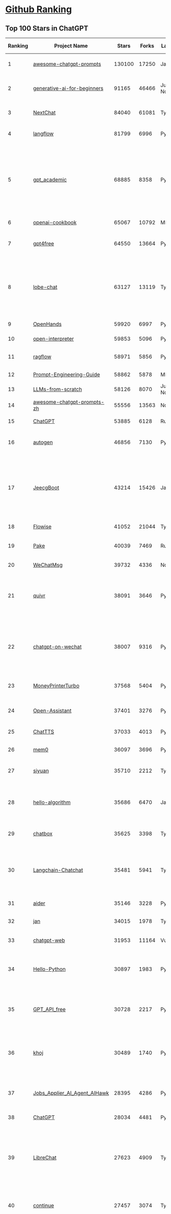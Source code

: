 [Github Ranking](../README.md)
==========

## Top 100 Stars in ChatGPT

| Ranking | Project Name | Stars | Forks | Language | Open Issues | Description | Last Commit |
| ------- | ------------ | ----- | ----- | -------- | ----------- | ----------- | ----------- |
| 1 | [awesome-chatgpt-prompts](https://github.com/f/awesome-chatgpt-prompts) | 130100 | 17250 | JavaScript | 0 | This repo includes ChatGPT prompt curation to use ChatGPT and other LLM tools better. | 2025-06-18T17:50:37Z |
| 2 | [generative-ai-for-beginners](https://github.com/microsoft/generative-ai-for-beginners) | 91165 | 46466 | Jupyter Notebook | 7 | 21 Lessons, Get Started Building with Generative AI  🔗 https://microsoft.github.io/generative-ai-for-beginners/ | 2025-07-04T13:55:20Z |
| 3 | [NextChat](https://github.com/ChatGPTNextWeb/NextChat) | 84040 | 61081 | TypeScript | 646 | ✨ Light and Fast AI Assistant. Support: Web \| iOS \| MacOS \| Android \|  Linux \| Windows | 2025-06-30T13:36:08Z |
| 4 | [langflow](https://github.com/langflow-ai/langflow) | 81799 | 6996 | Python | 419 | Langflow is a powerful tool for building and deploying AI-powered agents and workflows. | 2025-07-05T00:25:26Z |
| 5 | [gpt_academic](https://github.com/binary-husky/gpt_academic) | 68885 | 8358 | Python | 259 | 为GPT/GLM等LLM大语言模型提供实用化交互接口，特别优化论文阅读/润色/写作体验，模块化设计，支持自定义快捷按钮&函数插件，支持Python和C++等项目剖析&自译解功能，PDF/LaTex论文翻译&总结功能，支持并行问询多种LLM模型，支持chatglm3等本地模型。接入通义千问, deepseekcoder, 讯飞星火, 文心一言, llama2, rwkv, claude2, moss等。 | 2025-06-24T17:35:03Z |
| 6 | [openai-cookbook](https://github.com/openai/openai-cookbook) | 65067 | 10792 | MDX | 27 | Examples and guides for using the OpenAI API | 2025-06-27T13:28:02Z |
| 7 | [gpt4free](https://github.com/xtekky/gpt4free) | 64550 | 13664 | Python | 15 | The official gpt4free repository \| various collection of powerful language models \| o4, o3 and deepseek r1, gpt-4.1, gemini 2.5 | 2025-07-01T20:17:16Z |
| 8 | [lobe-chat](https://github.com/lobehub/lobe-chat) | 63127 | 13119 | TypeScript | 806 | 🤯 Lobe Chat - an open-source, modern design AI chat framework. Supports multiple AI providers (OpenAI / Claude 4 / Gemini / DeepSeek / Ollama / Qwen), Knowledge Base (file upload / knowledge management / RAG ), Multi-Modal (Plugins / Artifacts / MCP) and thinking. One-click FREE deployment of your private ChatGPT/ Claude / DeepSeek application. | 2025-07-05T00:31:13Z |
| 9 | [OpenHands](https://github.com/All-Hands-AI/OpenHands) | 59920 | 6997 | Python | 289 | 🙌 OpenHands: Code Less, Make More | 2025-07-04T15:47:27Z |
| 10 | [open-interpreter](https://github.com/OpenInterpreter/open-interpreter) | 59853 | 5096 | Python | 223 | A natural language interface for computers | 2025-04-23T07:18:30Z |
| 11 | [ragflow](https://github.com/infiniflow/ragflow) | 58971 | 5856 | Python | 2357 | RAGFlow is an open-source RAG (Retrieval-Augmented Generation) engine based on deep document understanding. | 2025-07-04T13:14:51Z |
| 12 | [Prompt-Engineering-Guide](https://github.com/dair-ai/Prompt-Engineering-Guide) | 58862 | 5878 | MDX | 148 | 🐙 Guides, papers, lecture, notebooks and resources for prompt engineering | 2025-06-19T17:22:23Z |
| 13 | [LLMs-from-scratch](https://github.com/rasbt/LLMs-from-scratch) | 58126 | 8070 | Jupyter Notebook | 3 | Implement a ChatGPT-like LLM in PyTorch from scratch, step by step | 2025-07-03T20:18:49Z |
| 14 | [awesome-chatgpt-prompts-zh](https://github.com/PlexPt/awesome-chatgpt-prompts-zh) | 55556 | 13563 | None | 38 | ChatGPT 中文调教指南。各种场景使用指南。学习怎么让它听你的话。 | 2025-01-01T08:34:33Z |
| 15 | [ChatGPT](https://github.com/lencx/ChatGPT) | 53885 | 6128 | Rust | 813 | 🔮 ChatGPT Desktop Application (Mac, Windows and Linux) | 2024-08-29T17:58:11Z |
| 16 | [autogen](https://github.com/microsoft/autogen) | 46856 | 7130 | Python | 389 | A programming framework for agentic AI 🤖 PyPi: autogen-agentchat Discord: https://aka.ms/autogen-discord Office Hour: https://aka.ms/autogen-officehour | 2025-07-03T17:10:43Z |
| 17 | [JeecgBoot](https://github.com/jeecgboot/JeecgBoot) | 43214 | 15426 | Java | 30 | 🔥企业级低代码平台集成了AI应用平台，帮助企业快速实现低代码开发和构建AI应用！前后端分离架构 SpringBoot，SpringCloud、Mybatis，Ant Design4、 Vue3.0、TS+vite！强大的代码生成器让前后端代码一键生成，无需写任何代码! 引领AI低代码开发模式: AI生成->OnlineCoding-> 代码生成-> 手工MERGE，显著的提高效率，又不失灵活~ | 2025-07-02T10:57:53Z |
| 18 | [Flowise](https://github.com/FlowiseAI/Flowise) | 41052 | 21044 | TypeScript | 556 | Build AI Agents, Visually | 2025-07-04T11:49:21Z |
| 19 | [Pake](https://github.com/tw93/Pake) | 40039 | 7469 | Rust | 65 | 🤱🏻 Turn any webpage into a desktop app with Rust.  🤱🏻 利用 Rust 轻松构建轻量级多端桌面应用 | 2025-03-25T12:35:16Z |
| 20 | [WeChatMsg](https://github.com/LC044/WeChatMsg) | 39732 | 4336 | None | 0 | None | 2025-04-26T17:26:17Z |
| 21 | [quivr](https://github.com/QuivrHQ/quivr) | 38091 | 3646 | Python | 1 | Opiniated RAG for integrating GenAI in your apps 🧠   Focus on your product rather than the RAG. Easy integration in existing products with customisation!  Any LLM: GPT4, Groq, Llama. Any Vectorstore: PGVector, Faiss. Any Files. Anyway you want.  | 2025-07-02T16:05:43Z |
| 22 | [chatgpt-on-wechat](https://github.com/zhayujie/chatgpt-on-wechat) | 38007 | 9316 | Python | 295 | 基于大模型搭建的聊天机器人，同时支持 微信公众号、企业微信应用、飞书、钉钉 等接入，可选择ChatGPT/Claude/DeepSeek/文心一言/讯飞星火/通义千问/ Gemini/GLM-4/Kimi/LinkAI，能处理文本、语音和图片，访问操作系统和互联网，支持基于自有知识库进行定制企业智能客服。 | 2025-06-29T14:41:10Z |
| 23 | [MoneyPrinterTurbo](https://github.com/harry0703/MoneyPrinterTurbo) | 37568 | 5404 | Python | 167 | 利用AI大模型，一键生成高清短视频 Generate short videos with one click using AI LLM. | 2025-06-11T06:34:54Z |
| 24 | [Open-Assistant](https://github.com/LAION-AI/Open-Assistant) | 37401 | 3276 | Python | 228 | OpenAssistant is a chat-based assistant that understands tasks, can interact with third-party systems, and retrieve information dynamically to do so. | 2024-08-17T01:55:35Z |
| 25 | [ChatTTS](https://github.com/2noise/ChatTTS) | 37033 | 4013 | Python | 59 | A generative speech model for daily dialogue. | 2025-05-23T13:00:56Z |
| 26 | [mem0](https://github.com/mem0ai/mem0) | 36097 | 3696 | Python | 333 | Memory for AI Agents; Announcing OpenMemory MCP - local and secure memory management. | 2025-07-04T23:30:47Z |
| 27 | [siyuan](https://github.com/siyuan-note/siyuan) | 35710 | 2212 | TypeScript | 380 | A privacy-first, self-hosted, fully open source personal knowledge management software, written in typescript and golang. | 2025-07-05T02:07:48Z |
| 28 | [hello-algorithm](https://github.com/geekxh/hello-algorithm) | 35686 | 6470 | Java | 11 | 🌍 针对小白的算法训练 \| 包括四部分：①.大厂面经 ②.力扣图解  ③.千本开源电子书 ④.百张技术思维导图（项目花了上百小时，希望可以点 star 支持，🌹感谢~）推荐免费ChatGPT使用网站 | 2023-06-13T04:13:17Z |
| 29 | [chatbox](https://github.com/chatboxai/chatbox) | 35625 | 3398 | TypeScript | 744 | User-friendly Desktop Client App for AI Models/LLMs (GPT, Claude, Gemini, Ollama...) | 2025-07-01T03:21:49Z |
| 30 | [Langchain-Chatchat](https://github.com/chatchat-space/Langchain-Chatchat) | 35481 | 5941 | TypeScript | 151 | Langchain-Chatchat（原Langchain-ChatGLM）基于 Langchain 与 ChatGLM, Qwen 与 Llama 等语言模型的 RAG 与 Agent 应用 \| Langchain-Chatchat (formerly langchain-ChatGLM), local knowledge based LLM (like ChatGLM, Qwen and Llama) RAG and Agent app with langchain  | 2025-03-25T15:45:51Z |
| 31 | [aider](https://github.com/Aider-AI/aider) | 35146 | 3228 | Python | 914 | aider is AI pair programming in your terminal | 2025-07-04T19:47:06Z |
| 32 | [jan](https://github.com/menloresearch/jan) | 34015 | 1978 | TypeScript | 200 | Jan is an open source alternative to ChatGPT that runs 100% offline on your computer | 2025-07-04T16:11:21Z |
| 33 | [chatgpt-web](https://github.com/Chanzhaoyu/chatgpt-web) | 31953 | 11164 | Vue | 0 | 用 Express 和  Vue3 搭建的 ChatGPT 演示网页 | 2024-08-16T15:26:57Z |
| 34 | [Hello-Python](https://github.com/mouredev/Hello-Python) | 30897 | 1983 | Python | 18 | Curso para aprender el lenguaje de programación Python desde cero y para principiantes. 100 clases, 44 horas en vídeo, código, proyectos y grupo de chat. Fundamentos, frontend, backend, testing, IA... | 2025-02-28T12:39:35Z |
| 35 | [GPT_API_free](https://github.com/chatanywhere/GPT_API_free) | 30728 | 2217 | Python | 18 | Free ChatGPT&DeepSeek API Key，免费ChatGPT&DeepSeek API。免费接入DeepSeek API和GPT4 API，支持 gpt \| deepseek \| claude \| gemini \| grok 等排名靠前的常用大模型。 | 2025-06-28T16:41:28Z |
| 36 | [khoj](https://github.com/khoj-ai/khoj) | 30489 | 1740 | Python | 74 | Your AI second brain. Self-hostable. Get answers from the web or your docs. Build custom agents, schedule automations, do deep research. Turn any online or local LLM into your personal, autonomous AI (gpt, claude, gemini, llama, qwen, mistral). Get started - free. | 2025-07-04T06:06:42Z |
| 37 | [Jobs_Applier_AI_Agent_AIHawk](https://github.com/feder-cr/Jobs_Applier_AI_Agent_AIHawk) | 28395 | 4286 | Python | 11 | AIHawk aims to easy job hunt process by automating the job application process. Utilizing artificial intelligence, it enables users to apply for multiple jobs in a tailored way. | 2025-05-28T13:24:12Z |
| 38 | [ChatGPT](https://github.com/acheong08/ChatGPT) | 28034 | 4481 | Python | 11 | Reverse engineered ChatGPT API | 2023-08-02T06:02:10Z |
| 39 | [LibreChat](https://github.com/danny-avila/LibreChat) | 27623 | 4909 | TypeScript | 163 | Enhanced ChatGPT Clone: Features Agents, DeepSeek, Anthropic, AWS, OpenAI, Assistants API, Azure, Groq, o1, GPT-4o, Mistral, OpenRouter, Vertex AI, Gemini, Artifacts, AI model switching, message search, Code Interpreter, langchain, DALL-E-3, OpenAPI Actions, Functions, Secure Multi-User Auth, Presets, open-source for self-hosting. Active project. | 2025-07-04T20:13:10Z |
| 40 | [continue](https://github.com/continuedev/continue) | 27457 | 3074 | TypeScript | 935 | ⏩ Create, share, and use custom AI code assistants with our open-source IDE extensions and hub of models, rules, prompts, docs, and other building blocks | 2025-07-05T03:04:58Z |
| 41 | [one-api](https://github.com/songquanpeng/one-api) | 25993 | 5276 | JavaScript | 864 | LLM API 管理 & 分发系统，支持 OpenAI、Azure、Anthropic Claude、Google Gemini、DeepSeek、字节豆包、ChatGLM、文心一言、讯飞星火、通义千问、360 智脑、腾讯混元等主流模型，统一 API 适配，可用于 key 管理与二次分发。单可执行文件，提供 Docker 镜像，一键部署，开箱即用。LLM API management & key redistribution system, unifying multiple providers under a single API. Single binary, Docker-ready, with an English UI. | 2025-02-21T11:30:22Z |
| 42 | [void](https://github.com/voideditor/void) | 25577 | 1732 | TypeScript | 212 | None | 2025-06-29T23:34:44Z |
| 43 | [openai-translator](https://github.com/openai-translator/openai-translator) | 24513 | 1794 | TypeScript | 479 | 基于 ChatGPT API 的划词翻译浏览器插件和跨平台桌面端应用    -    Browser extension and cross-platform desktop application for translation based on ChatGPT API. | 2024-11-16T20:34:00Z |
| 44 | [Chat2DB](https://github.com/CodePhiliaX/Chat2DB) | 23477 | 2549 | Java | 0 | 🔥🔥🔥AI-driven database tool and SQL client, The hottest GUI client, supporting MySQL, Oracle, PostgreSQL, DB2, SQL Server, DB2, SQLite, H2, ClickHouse, and more. | 2025-07-03T06:18:49Z |
| 45 | [LLaVA](https://github.com/haotian-liu/LLaVA) | 22957 | 2536 | Python | 1079 | [NeurIPS'23 Oral] Visual Instruction Tuning (LLaVA) built towards GPT-4V level capabilities and beyond. | 2024-08-12T09:52:38Z |
| 46 | [SmsForwarder](https://github.com/pppscn/SmsForwarder) | 21734 | 2809 | Kotlin | 35 | 短信转发器——监控Android手机短信、来电、APP通知，并根据指定规则转发到其他手机：钉钉群自定义机器人、钉钉企业内机器人、企业微信群机器人、飞书机器人、企业微信应用消息、邮箱、bark、webhook、Telegram机器人、Server酱、PushPlus、手机短信等。包括主动控制服务端与客户端，让你轻松远程发短信、查短信、查通话、查话簿、查电量等。（V3.0 新增）PS.这个APK主要是学习与自用，如有BUG请提ISSUE，同时欢迎大家提PR指正 | 2025-05-11T11:50:56Z |
| 47 | [best-of-ml-python](https://github.com/ml-tooling/best-of-ml-python) | 21443 | 2881 | None | 24 | 🏆 A ranked list of awesome machine learning Python libraries. Updated weekly. | 2025-07-03T15:41:29Z |
| 48 | [chatgpt-retrieval-plugin](https://github.com/openai/chatgpt-retrieval-plugin) | 21188 | 3680 | Python | 172 | The ChatGPT Retrieval Plugin lets you easily find personal or work documents by asking questions in natural language. | 2024-07-04T22:00:16Z |
| 49 | [architecture.of.internet-product](https://github.com/davideuler/architecture.of.internet-product) | 20311 | 4685 | HTML | 3 | 互联网公司技术架构，微信/淘宝/微博/腾讯/阿里/美团点评/百度/OpenAI/Google/Facebook/Amazon/eBay的架构，欢迎PR补充 | 2024-02-17T12:02:24Z |
| 50 | [awesome-free-chatgpt](https://github.com/LiLittleCat/awesome-free-chatgpt) | 20111 | 1391 | Python | 61 | 🆓免费的 ChatGPT 镜像网站列表，持续更新。List of free ChatGPT mirror sites, continuously updated.  | 2025-06-23T12:16:37Z |
| 51 | [ChatPaper](https://github.com/kaixindelele/ChatPaper) | 18964 | 1952 | Python | 67 | Use ChatGPT to summarize the arXiv papers. 全流程加速科研，利用chatgpt进行论文全文总结+专业翻译+润色+审稿+审稿回复 | 2024-04-04T02:45:02Z |
| 52 | [repomix](https://github.com/yamadashy/repomix) | 17417 | 757 | TypeScript | 97 | 📦 Repomix is a powerful tool that packs your entire repository into a single, AI-friendly file. Perfect for when you need to feed your codebase to Large Language Models (LLMs) or other AI tools like Claude, ChatGPT, DeepSeek, Perplexity, Gemini, Gemma, Llama, Grok, and more. | 2025-07-05T03:25:41Z |
| 53 | [carrot](https://github.com/xx025/carrot) | 17050 | 1447 | None | 1 | Free ChatGPT Site List 这儿为你准备了众多免费好用的ChatGPT镜像站点 | 2025-05-12T16:04:05Z |
| 54 | [ai-chatbot](https://github.com/vercel/ai-chatbot) | 16864 | 4880 | TypeScript | 212 | A full-featured, hackable Next.js AI chatbot built by Vercel | 2025-07-03T18:27:30Z |
| 55 | [FinGPT](https://github.com/AI4Finance-Foundation/FinGPT) | 16583 | 2362 | Jupyter Notebook | 72 | FinGPT: Open-Source Financial Large Language Models!  Revolutionize 🔥    We release the trained model on HuggingFace. | 2024-12-26T03:22:34Z |
| 56 | [ChatALL](https://github.com/ai-shifu/ChatALL) | 15865 | 1680 | JavaScript | 227 |  Concurrently chat with ChatGPT, Bing Chat, Bard, Alpaca, Vicuna, Claude, ChatGLM, MOSS, 讯飞星火, 文心一言 and more, discover the best answers | 2025-06-12T01:05:22Z |
| 57 | [DocsGPT](https://github.com/arc53/DocsGPT) | 15856 | 1682 | TypeScript | 22 | DocsGPT is an open-source genAI tool that helps users get reliable answers from knowledge source, while avoiding hallucinations. It enables private and reliable information retrieval, with tooling and agentic system capability built in. | 2025-07-04T20:47:14Z |
| 58 | [web-llm](https://github.com/mlc-ai/web-llm) | 15846 | 1041 | TypeScript | 112 | High-performance In-browser LLM Inference Engine  | 2025-05-05T03:17:42Z |
| 59 | [kirara-ai](https://github.com/lss233/kirara-ai) | 15590 | 1687 | Python | 14 | 🤖 可 DIY 的 多模态 AI 聊天机器人 \| 🚀 快速接入 微信、 QQ、Telegram、等聊天平台 \| 🦈支持DeepSeek、Grok、Claude、Ollama、Gemini、OpenAI \| 工作流系统、网页搜索、AI画图、人设调教、虚拟女仆、语音对话 \|  | 2025-06-28T19:24:48Z |
| 60 | [ChuanhuChatGPT](https://github.com/GaiZhenbiao/ChuanhuChatGPT) | 15413 | 2278 | Python | 122 | GUI for ChatGPT API and many LLMs. Supports agents, file-based QA, GPT finetuning and query with web search. All with a neat UI. | 2025-03-13T09:36:38Z |
| 61 | [leedl-tutorial](https://github.com/datawhalechina/leedl-tutorial) | 15378 | 3046 | Jupyter Notebook | 2 | 《李宏毅深度学习教程》（李宏毅老师推荐👍，苹果书🍎），PDF下载地址：https://github.com/datawhalechina/leedl-tutorial/releases | 2025-06-13T15:25:49Z |
| 62 | [open-im-server](https://github.com/openimsdk/open-im-server) | 14985 | 2634 | Go | 101 | IM Chat ChatGPT | 2025-06-25T08:39:23Z |
| 63 | [CosyVoice](https://github.com/FunAudioLLM/CosyVoice) | 14953 | 1581 | Python | 763 | Multi-lingual large voice generation model, providing inference, training and deployment full-stack ability. | 2025-06-29T04:56:57Z |
| 64 | [novel](https://github.com/steven-tey/novel) | 14949 | 1252 | TypeScript | 104 | Notion-style WYSIWYG editor with AI-powered autocompletion. | 2025-01-18T14:26:33Z |
| 65 | [KeepChatGPT](https://github.com/xcanwin/KeepChatGPT) | 14839 | 738 | JavaScript | 99 | 这是一款提高ChatGPT的数据安全能力和效率的插件。并且免费共享大量创新功能，如：自动刷新、保持活跃、数据安全、取消审计、克隆对话、言无不尽、净化页面、展示大屏、拦截跟踪、日新月异、明察秋毫等。让我们的AI体验无比安全、顺畅、丝滑、高效、简洁。 | 2025-06-26T11:57:51Z |
| 66 | [botpress](https://github.com/botpress/botpress) | 13900 | 2050 | TypeScript | 13 | The open-source hub to build & deploy GPT/LLM Agents ⚡️ | 2025-07-04T20:27:34Z |
| 67 | [RWKV-LM](https://github.com/BlinkDL/RWKV-LM) | 13759 | 923 | Python | 109 | RWKV (pronounced RwaKuv) is an RNN with great LLM performance, which can also be directly trained like a GPT transformer (parallelizable). We are at RWKV-7 "Goose". So it's combining the best of RNN and transformer - great performance, linear time, constant space (no kv-cache), fast training, infinite ctx_len, and free sentence embedding. | 2025-06-30T12:14:43Z |
| 68 | [wechat-chatgpt](https://github.com/fuergaosi233/wechat-chatgpt) | 13305 | 3831 | TypeScript | 0 | Use ChatGPT On Wechat via wechaty | 2024-05-20T09:44:41Z |
| 69 | [chatgpt-google-extension](https://github.com/wong2/chatgpt-google-extension) | 13211 | 1490 | TypeScript | 98 | This project is deprecated. Check my new project ChatHub: | 2024-08-14T17:49:27Z |
| 70 | [onyx](https://github.com/onyx-dot-app/onyx) | 13106 | 1752 | Python | 131 | Gen-AI Chat for Teams - Think ChatGPT if it had access to your team's unique knowledge. | 2025-07-05T02:25:34Z |
| 71 | [LangBot](https://github.com/RockChinQ/LangBot) | 12365 | 959 | Python | 95 | 🤩 Easy-to-use global IM bot platform designed for the LLM era / 简单易用的大模型即时通信机器人开发平台 ⚡️ Bots for QQ / QQ频道 / Discord / WeChat（企业微信、个人微信）/ Telegram / 飞书 / 钉钉 / Slack 🧩 Integrated with ChatGPT、DeepSeek、Dify、n8n、Claude、Google Gemini、xAI、PPIO、Ollama、阿里云百炼、SiliconFlow、Qwen、Moonshot、SillyTraven、MCP、WeClone etc. LLM & Agent | 2025-07-04T03:37:36Z |
| 72 | [gorilla](https://github.com/ShishirPatil/gorilla) | 12211 | 1164 | Python | 100 | Gorilla: Training and Evaluating LLMs for Function Calls (Tool Calls) | 2025-07-02T23:54:31Z |
| 73 | [MOSS](https://github.com/OpenMOSS/MOSS) | 12052 | 1146 | Python | 235 | An open-source tool-augmented conversational language model from Fudan University | 2024-07-13T14:52:59Z |
| 74 | [MoneyPrinter](https://github.com/FujiwaraChoki/MoneyPrinter) | 11929 | 1527 | Python | 8 | Automate Creation of YouTube Shorts using MoviePy. | 2025-07-03T14:32:16Z |
| 75 | [h2ogpt](https://github.com/h2oai/h2ogpt) | 11856 | 1294 | Python | 290 | Private chat with local GPT with document, images, video, etc. 100% private, Apache 2.0. Supports oLLaMa, Mixtral, llama.cpp, and more. Demo: https://gpt.h2o.ai/ https://gpt-docs.h2o.ai/ | 2025-05-25T19:02:29Z |
| 76 | [LLMSurvey](https://github.com/RUCAIBox/LLMSurvey) | 11641 | 911 | Python | 22 | The official GitHub page for the survey paper "A Survey of Large Language Models". | 2025-03-11T09:51:42Z |
| 77 | [open-saas](https://github.com/wasp-lang/open-saas) | 11425 | 1209 | TypeScript | 79 | A free, open-source SaaS app starter for React & Node.js with superpowers. Full-featured. Community-driven. | 2025-07-04T07:08:59Z |
| 78 | [mi-gpt](https://github.com/idootop/mi-gpt) | 11289 | 1465 | TypeScript | 3 | 🏠 将小爱音箱接入 ChatGPT 和豆包，改造成你的专属语音助手。 | 2025-05-21T15:58:11Z |
| 79 | [awesome-chatgpt-zh](https://github.com/EmbraceAGI/awesome-chatgpt-zh) | 11210 | 925 | Python | 0 | ChatGPT 中文指南🔥，ChatGPT 中文调教指南，指令指南，应用开发指南，精选资源清单，更好的使用 chatGPT 让你的生产力 up up up! 🚀 | 2024-11-05T10:24:21Z |
| 80 | [shell_gpt](https://github.com/TheR1D/shell_gpt) | 11066 | 887 | Python | 87 | A command-line productivity tool powered by AI large language models like GPT-4, will help you accomplish your tasks faster and more efficiently. | 2025-04-11T08:40:09Z |
| 81 | [llama-gpt](https://github.com/getumbrel/llama-gpt) | 10984 | 711 | TypeScript | 84 | A self-hosted, offline, ChatGPT-like chatbot. Powered by Llama 2. 100% private, with no data leaving your device. New: Code Llama support! | 2024-04-23T18:56:06Z |
| 82 | [chatGPTBox](https://github.com/ChatGPTBox-dev/chatGPTBox) | 10600 | 823 | JavaScript | 334 | Integrating ChatGPT into your browser deeply, everything you need is here | 2025-06-10T15:50:45Z |
| 83 | [promptflow](https://github.com/microsoft/promptflow) | 10537 | 995 | Python | 64 | Build high-quality LLM apps - from prototyping, testing to production deployment and monitoring. | 2025-06-27T21:34:10Z |
| 84 | [AstrBot](https://github.com/AstrBotDevs/AstrBot) | 10311 | 718 | Python | 228 | ✨ 易上手的多平台 LLM 聊天机器人及开发框架 ✨ 支持 QQ、QQ频道、Telegram、微信、企微、飞书、钉钉 \| 知识库、MCP 服务器、OpenAI、DeepSeek、Gemini、硅基流动、月之暗面、Ollama、OneAPI、Dify | 2025-07-04T14:28:00Z |
| 85 | [LangGPT](https://github.com/langgptai/LangGPT) | 10145 | 812 | Jupyter Notebook | 0 | LangGPT: Empowering everyone to become a prompt expert!🚀  Structured Prompt，Language of GPT, 结构化提示词，结构化Prompt, Created by 「云中江树」 | 2025-06-07T16:53:57Z |
| 86 | [go-openai](https://github.com/sashabaranov/go-openai) | 10131 | 1626 | Go | 154 | OpenAI ChatGPT, GPT-3, GPT-4, DALL·E, Whisper API wrapper for Go | 2025-06-25T10:07:22Z |
| 87 | [chainlit](https://github.com/Chainlit/chainlit) | 10084 | 1400 | TypeScript | 402 | Build Conversational AI in minutes ⚡️ | 2025-07-02T10:01:28Z |
| 88 | [ChatGPT_DAN](https://github.com/0xk1h0/ChatGPT_DAN) | 9731 | 880 | None | 70 | ChatGPT DAN, Jailbreaks prompt | 2024-08-17T04:06:53Z |
| 89 | [ChatRWKV](https://github.com/BlinkDL/ChatRWKV) | 9497 | 705 | Python | 33 | ChatRWKV is like ChatGPT but powered by RWKV (100% RNN) language model, and open source. | 2025-05-07T12:41:32Z |
| 90 | [chatgpt_system_prompt](https://github.com/LouisShark/chatgpt_system_prompt) | 9387 | 1340 | HTML | 0 | A collection of GPT system prompts and various prompt injection/leaking knowledge. | 2025-06-20T04:37:03Z |
| 91 | [Bob](https://github.com/ripperhe/Bob) | 9346 | 524 | None | 108 | Bob 是一款 macOS 平台的翻译和 OCR 软件。 | 2025-01-24T08:30:17Z |
| 92 | [hamulete](https://github.com/hoochanlon/hamulete) | 9159 | 1882 | Python | 0 | 🏔️国立台湾大学、新加坡国立大学、早稻田大学、东京大学，中央研究院（台湾）以及中国重点高校及科研机构，社科、经济、数学、博弈论、哲学、系统工程类学术论文等知识库。 | 2025-02-14T08:23:04Z |
| 93 | [BingGPT](https://github.com/dice2o/BingGPT) | 9154 | 695 | JavaScript | 235 | Desktop application of new Bing's AI-powered chat (Windows, macOS and Linux) | 2024-02-08T15:06:01Z |
| 94 | [chat-ui](https://github.com/huggingface/chat-ui) | 8925 | 1370 | TypeScript | 319 | Open source codebase powering the HuggingChat app | 2025-07-04T11:12:34Z |
| 95 | [go-proxy-bingai](https://github.com/adams549659584/go-proxy-bingai) | 8713 | 12840 | HTML | 216 | 用 Vue3 和 Go 搭建的微软 New Bing 演示站点，拥有一致的 UI 体验，支持 ChatGPT 提示词，国内可用。 | 2024-03-20T07:24:11Z |
| 96 | [MyIP](https://github.com/jason5ng32/MyIP) | 8608 | 952 | Vue | 1 | The best IP Toolbox. Easy to check what's your IPs, IP geolocation, check for DNS leaks, examine WebRTC connections, speed test, ping test, MTR test, check website availability, whois search and more! \|\| 🇨🇳 可能是最好用的IP工具箱。轻松检查你的 IP，IP 地理位置，检查DNS泄漏，检查 WebRTC 连接，速度测试，ping 测试，MTR测试，检查网站可用性，查询 Whois 信息等等。 | 2025-07-01T17:03:12Z |
| 97 | [reference](https://github.com/Fechin/reference) | 8591 | 1079 | EJS | 213 | ⭕ Share quick reference cheat sheet for developers. | 2025-07-04T08:55:00Z |
| 98 | [coai](https://github.com/coaidev/coai) | 8444 | 1133 | TypeScript | 24 | 🚀 Next Generation AI One-Stop Internationalization Solution. 🚀 下一代 AI 一站式 B/C 端解决方案，支持 OpenAI，Midjourney，Claude，讯飞星火，Stable Diffusion，DALL·E，ChatGLM，通义千问，腾讯混元，360 智脑，百川 AI，火山方舟，新必应，Gemini，Moonshot 等模型，支持对话分享，自定义预设，云端同步，模型市场，支持弹性计费和订阅计划模式，支持图片解析，支持联网搜索，支持模型缓存，丰富美观的后台管理与仪表盘数据统计。 | 2025-04-30T19:12:53Z |
| 99 | [LMFlow](https://github.com/OptimalScale/LMFlow) | 8441 | 836 | Python | 73 | An Extensible Toolkit for Finetuning and Inference of Large Foundation Models. Large Models for All. | 2025-05-15T09:24:46Z |
| 100 | [wechat-bot](https://github.com/wangrongding/wechat-bot) | 8436 | 1023 | JavaScript | 100 | 🤖一个基于 WeChaty 结合 DeepSeek / ChatGPT / Kimi / 讯飞等Ai服务实现的微信机器人 ，可以用来帮助你自动回复微信消息，或者管理微信群/好友，检测僵尸粉等... | 2025-06-13T01:12:09Z |

